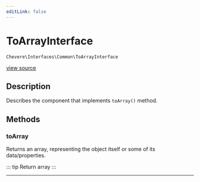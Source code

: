 ```yaml
---
editLink: false
---
```


# ToArrayInterface

`Chevere\Interfaces\Common\ToArrayInterface`

[view source](https://github.com/chevere/chevere/blob/master/src/Chevere/Interfaces/Common/ToArrayInterface.php)

## Description

Describes the component that implements `toArray()` method.

## Methods

### toArray

Returns an array, representing the object itself or some of its data/properties.

::: tip Return
array
:::

---

